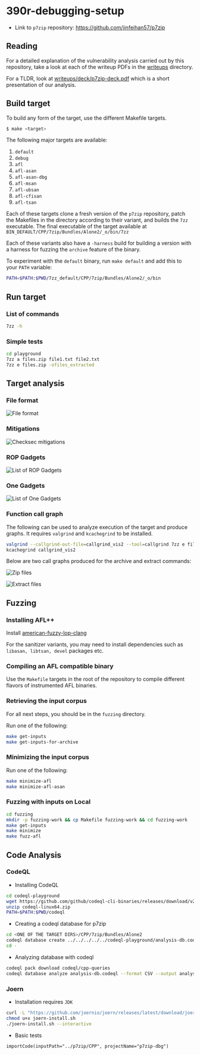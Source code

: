# 390r-debugging-setup

- Link to `p7zip` repository: https://github.com/jinfeihan57/p7zip

## Reading

For a detailed explanation of the vulnerability analysis carried out by this repository, take a look at each of the writeup PDFs in the [writeups](./writeups/) directory.

For a TLDR, look at [writeups/deck/p7zip-deck.pdf](./writeups/deck/p7zip-deck.pdf) which is a short presentation of our analysis.

## Build target

To build any form of the target, use the different Makefile targets.

```bash
$ make <target>
```

The following major targets are available:

1. `default`
2. `debug`
3. `afl`
4. `afl-asan`
5. `afl-asan-dbg`
6. `afl-msan`
7. `afl-ubsan`
8. `afl-cfisan`
9. `afl-tsan`

Each of these targets clone a fresh version of the `p7zip` repository, patch the Makefiles in the directory according to their variant, and builds the `7zz` executable. The final executable of the target available at `BIN_DEFAULT/CPP/7zip/Bundles/Alone2/_o/bin/7zz`

Each of these variants also have a `-harness` build for building a version with a harness for fuzzing the `archive` feature of the binary.

To experiment with the `default` binary, run `make default` and add this to your `PATH` variable:

```bash
PATH=$PATH:$PWD/7zz_default/CPP/7zip/Bundles/Alone2/_o/bin
```

## Run target

### List of commands

```bash
7zz -h
```

### Simple tests

```bash
cd playground
7zz a files.zip file1.txt file2.txt
7zz e files.zip -ofiles_extracted
```

## Target analysis

### File format

![File format](screenshots/file_format.png)

### Mitigations

![Checksec mitigations](screenshots/checksec_mitigations.png)

### ROP Gadgets

![List of ROP Gadgets](screenshots/rop_gadgets.png)

### One Gadgets

![List of One Gadgets](screenshots/one_gadgets.png)

### Function call graph

The following can be used to analyze execution of the target and produce graphs. It requires `valgrind` and `kcachegrind` to be installed.

```bash
valgrind --callgrind-out-file=callgrind_vis2 --tool=callgrind 7zz e files.zip -ofiles_extracted
kcachegrind callgrind_vis2
```

Below are two call graphs produced for the archive and extract commands:

![Zip files](screenshots/func_call_graph1.png)

![Extract files](screenshots/func_call_graph2.png)

## Fuzzing

### Installing AFL++

Install [american-fuzzy-lop-clang](https://github.com/AFLplusplus/AFLplusplus)

For the sanitizer variants, you may need to install dependencies such as `libasan, libtsan, devel` packages etc.

### Compiling an AFL compatible binary

Use the `Makefile` targets in the root of the repository to compile different flavors of instrumented AFL binaries.

### Retrieving the input corpus

For all next steps, you should be in the `fuzzing` directory.

Run one of the following:

```bash
make get-inputs
make get-inputs-for-archive
```

### Minimizing the input corpus

Run one of the following:

```bash
make minimize-afl
make minimize-afl-asan
```

### Fuzzing with inputs on Local

```bash
cd fuzzing
mkdir -p fuzzing-work && cp Makefile fuzzing-work && cd fuzzing-work
make get-inputs
make minimize
make fuzz-afl
```

## Code Analysis

### CodeQL

- Installing CodeQL

```bash
cd codeql-playground
wget https://github.com/github/codeql-cli-binaries/releases/download/v2.13.0/codeql-linux64.zip
unzip codeql-linux64.zip
PATH=$PATH:$PWD/codeql
```

- Creating a codeql database for p7zip

```bash
cd <ONE OF THE TARGET DIRS>/CPP/7zip/Bundles/Alone2
codeql database create ../../../../../codeql-playground/analysis-db.codeql -l cpp -c "make -B -f makefile.gcc" --overwrite
cd -
```

- Analyzing database with codeql

```bash
codeql pack download codeql/cpp-queries
codeql database analyze analysis-db.codeql --format CSV --output analysis.csv
```

### Joern

- Installation requires `JDK`

```bash
curl -L "https://github.com/joernio/joern/releases/latest/download/joern-install.sh" -o joern-install.sh
chmod u+x joern-install.sh
./joern-install.sh --interactive
```

- Basic tests

```joern
importCode(inputPath="../p7zip/CPP", projectName="p7zip-dbg")
```
